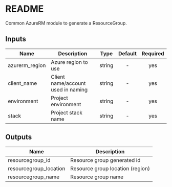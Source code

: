 # README #

Common AzureRM module to generate a ResourceGroup.

## Inputs

| Name | Description | Type | Default | Required |
|------|-------------|:----:|:-----:|:-----:|
| azurerm_region | Azure region to use | string | - | yes |
| client_name | Client name/account used in naming | string | - | yes |
| environment | Project environment | string | - | yes |
| stack | Project stack name | string | - | yes |

## Outputs

| Name | Description |
|------|-------------|
| resourcegroup_id | Resource group generated id |
| resourcegroup_location | Resource group location (region) |
| resourcegroup_name | Resource group name |
